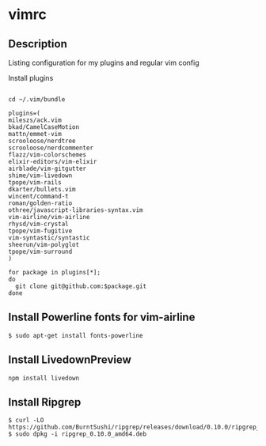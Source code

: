 # vimrc

## Description

Listing configuration for my plugins and regular vim config

Install plugins

```shell

cd ~/.vim/bundle

plugins=(
mileszs/ack.vim
bkad/CamelCaseMotion
mattn/emmet-vim
scrooloose/nerdtree
scrooloose/nerdcommenter
flazz/vim-colorschemes
elixir-editors/vim-elixir
airblade/vim-gitgutter
shime/vim-livedown
tpope/vim-rails
dkarter/bullets.vim
wincent/command-t
roman/golden-ratio
othree/javascript-libraries-syntax.vim
vim-airline/vim-airline
rhysd/vim-crystal
tpope/vim-fugitive
vim-syntastic/syntastic
sheerun/vim-polyglot
tpope/vim-surround
)

for package in plugins[*];
do
  git clone git@github.com:$package.git
done
```

## Install Powerline fonts for vim-airline
`$ sudo apt-get install fonts-powerline`

## Install LivedownPreview
`npm install livedown`

## Install Ripgrep
```shell
$ curl -LO https://github.com/BurntSushi/ripgrep/releases/download/0.10.0/ripgrep_0.10.0_amd64.deb
$ sudo dpkg -i ripgrep_0.10.0_amd64.deb
```


